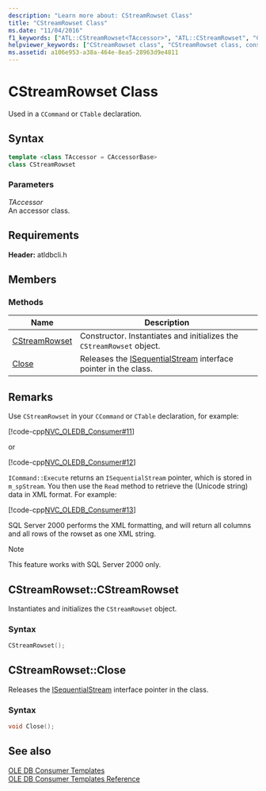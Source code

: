 ```yaml
---
description: "Learn more about: CStreamRowset Class"
title: "CStreamRowset Class"
ms.date: "11/04/2016"
f1_keywords: ["ATL::CStreamRowset<TAccessor>", "ATL::CStreamRowset", "CStreamRowset", "ATL.CStreamRowset<TAccessor>", "ATL.CStreamRowset", "CStreamRowset::CStreamRowset", "CStreamRowset.CStreamRowset", "ATL.CStreamRowset.CStreamRowset", "ATL::CStreamRowset::CStreamRowset", "CStreamRowset<TAccessor>::CStreamRowset", "ATL::CStreamRowset<TAccessor>::CStreamRowset", "CStreamRowset<TAccessor>.Close", "ATL.CStreamRowset<TAccessor>.Close", "CStreamRowset::Close", "CStreamRowset<TAccessor>::Close", "ATL::CStreamRowset::Close", "ATL.CStreamRowset.Close", "ATL::CStreamRowset<TAccessor>::Close", "CStreamRowset.Close"]
helpviewer_keywords: ["CStreamRowset class", "CStreamRowset class, constructor", "Close method"]
ms.assetid: a106e953-a38a-464e-8ea5-28963d9e4811
---
```

# CStreamRowset Class

Used in a `CCommand` or `CTable` declaration.

## Syntax

```cpp
template <class TAccessor = CAccessorBase>
class CStreamRowset
```

### Parameters

*TAccessor*<br/>
An accessor class.

## Requirements

**Header:** atldbcli.h

## Members

### Methods

| Name | Description |
|-|-|
|[CStreamRowset](#cstreamrowset)|Constructor. Instantiates and initializes the `CStreamRowset` object.|
|[Close](#close)|Releases the [ISequentialStream](/previous-versions/windows/desktop/ms718035(v=vs.85)) interface pointer in the class.|

## Remarks

Use `CStreamRowset` in your `CCommand` or `CTable` declaration, for example:

[!code-cpp[NVC_OLEDB_Consumer#11](../../data/oledb/codesnippet/cpp/cstreamrowset-class_1.cpp)]

or

[!code-cpp[NVC_OLEDB_Consumer#12](../../data/oledb/codesnippet/cpp/cstreamrowset-class_2.cpp)]

`ICommand::Execute` returns an `ISequentialStream` pointer, which is stored in `m_spStream`. You then use the `Read` method to retrieve the (Unicode string) data in XML format. For example:

[!code-cpp[NVC_OLEDB_Consumer#13](../../data/oledb/codesnippet/cpp/cstreamrowset-class_3.cpp)]

SQL Server 2000 performs the XML formatting, and will return all columns and all rows of the rowset as one XML string.

> [!NOTE]
> This feature works with SQL Server 2000 only.

## <a name="cstreamrowset"></a> CStreamRowset::CStreamRowset

Instantiates and initializes the `CStreamRowset` object.

### Syntax

```cpp
CStreamRowset();
```

## <a name="close"></a> CStreamRowset::Close

Releases the [ISequentialStream](/previous-versions/windows/desktop/ms718035(v=vs.85)) interface pointer in the class.

### Syntax

```cpp
void Close();
```

## See also

[OLE DB Consumer Templates](../../data/oledb/ole-db-consumer-templates-cpp.md)<br/>
[OLE DB Consumer Templates Reference](../../data/oledb/ole-db-consumer-templates-reference.md)
